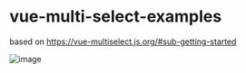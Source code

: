 # vue-multi-select-examples
based on https://vue-multiselect.js.org/#sub-getting-started

![image](https://github.com/johnsantosDev/vue-multi-select-examples/assets/92297941/9927b1d9-60fc-4386-898d-7099699e4a41)

